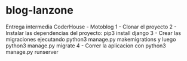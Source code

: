 # blog-lanzone
Entrega intermedia CoderHouse - Motoblog
1 - Clonar el proyecto
2 - Instalar las dependencias del proyecto: pip3 install django
3 - Crear las migraciones ejecutando python3 manage.py makemigrations y luego python3 manage.py migrate
4 - Correr la aplicacion con python3 manage.py runserver